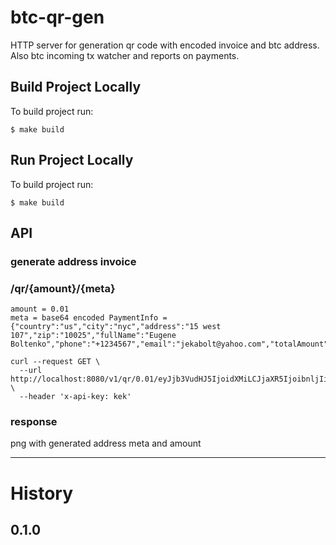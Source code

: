 # btc-qr-gen
HTTP server for generation qr code with encoded invoice and btc address. 
Also btc incoming tx watcher and reports on payments.

## Build Project Locally

To build project run:

```shell script
$ make build 
```

## Run Project Locally

To build project run:

```shell script
$ make build 
```

## API

### generate address invoice 
### /qr/{amount}/{meta}

```
amount = 0.01 
meta = base64 encoded PaymentInfo = {"country":"us","city":"nyc","address":"15 west 107","zip":"10025","fullName":"Eugene Boltenko","phone":"+1234567","email":"jekabolt@yahoo.com","totalAmount":"0.1","success":true}
```

```shell script
curl --request GET \
  --url http://localhost:8080/v1/qr/0.01/eyJjb3VudHJ5IjoidXMiLCJjaXR5IjoibnljIiwiYWRkcmVzcyI6IjE1IHdlc3QgMTA3IiwiemlwIjoiMTAwMjUiLCJmdWxsTmFtZSI6IkV1Z2VuZSBCb2x0ZW5rbyIsInBob25lIjoiKzEyMzQ1NjciLCJlbWFpbCI6Impla2Fib2x0QHlhaG9vLmNvbSIsInRvdGFsQW1vdW50IjoiMC4xIiwic3VjY2VzcyI6dHJ1ZX0= \
  --header 'x-api-key: kek'
```

### response
png with generated address meta and amount 

----

# History

## 0.1.0
